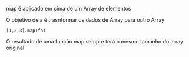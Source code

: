 map é aplicado em cima de um Array de elementos

O objetivo dela é trasnformar os dados de Array para outro Array


```
[1,2,3].map(fn)
```


O resultado de uma função map sempre terá o mesmo tamanho do array original
